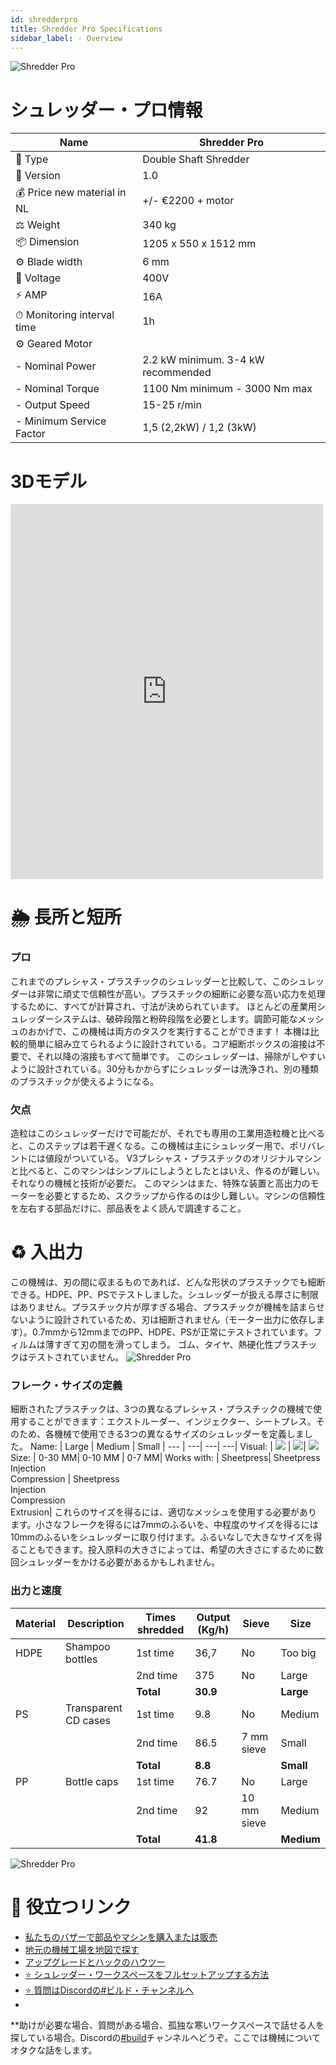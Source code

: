 ```yaml
---
id: shredderpro 
title: Shredder Pro Specifications 
sidebar_label: - Overview 
---
```

![Shredder Pro](assets/build/shredderpro.jpg) 
# シュレッダー・プロ情報 
| Name  |  Shredder Pro     | 
|----------|-------------| 
| 📓 Type   |     Double Shaft Shredder   | 
| 💎 Version   |     1.0   | 
| 💰 Price new material in NL |  +/- €2200 + motor | 
| ⚖️ Weight |   340 kg   | 
| 📦 Dimension   | 1205 x 550 x 1512 mm| 
| ⚙️ Blade width | 6 mm| 
| 🔌 Voltage | 400V| 
| ⚡️ AMP | 16A| 
| ⏱ Monitoring interval time | 1h| 
| ⚙️ Geared Motor   |       | 
|  - Nominal Power |  2.2 kW minimum. 3-4 kW recommended | 
|  - Nominal Torque |   1100 Nm minimum - 3000 Nm max   | 
|  - Output Speed   | 15-25 r/min| 
|  - Minimum Service Factor   | 1,5 (2,2kW) / 1,2 (3kW)| 

# 3Dモデル 
<iframe width="500" height="600" src="https://b2b.partcommunity.com/community/partcloud/embedded.html?route=embedded-viewer&name=Shredder+Pro+v1&model_id=96615&portal=b2b&noAutoload=true&autoRotate=false&hideMenu=true&topColor=%23FFFFFF&bottomColor=%23ffffff&cameraParams=false&varsettransfer=" frameborder="0" id="EmbeddedView-Iframe-96615" allowfullscreen></iframe> 

# 🌦 長所と短所 
### プロ 
これまでのプレシャス・プラスチックのシュレッダーと比較して、このシュレッダーは非常に頑丈で信頼性が高い。プラスチックの細断に必要な高い応力を処理するために、すべてが計算され、寸法が決められています。 
ほとんどの産業用シュレッダーシステムは、破砕段階と粉砕段階を必要とします。調節可能なメッシュのおかげで、この機械は両方のタスクを実行することができます！ 
本機は比較的簡単に組み立てられるように設計されている。コア細断ボックスの溶接は不要で、それ以降の溶接もすべて簡単です。 
このシュレッダーは、掃除がしやすいように設計されている。30分もかからずにシュレッダーは洗浄され、別の種類のプラスチックが使えるようになる。 
### 欠点 
造粒はこのシュレッダーだけで可能だが、それでも専用の工業用造粒機と比べると、このステップは若干遅くなる。この機械は主にシュレッダー用で、ポリバレントには値段がついている。 
V3プレシャス・プラスチックのオリジナルマシンと比べると、このマシンはシンプルにしようとしたとはいえ、作るのが難しい。それなりの機械と技術が必要だ。 
このマシンはまた、特殊な装置と高出力のモーターを必要とするため、スクラップから作るのは少し難しい。マシンの信頼性を左右する部品だけに、部品表をよく読んで調達すること。 
# ♻️ 入出力 
この機械は、刃の間に収まるものであれば、どんな形状のプラスチックでも細断できる。HDPE、PP、PSでテストしました。シュレッダーが扱える厚さに制限はありません。プラスチック片が厚すぎる場合、プラスチックが機械を詰まらせないように設計されているため、刃は細断されません（モーター出力に依存します）。0.7mmから12mmまでのPP、HDPE、PSが正常にテストされています。フィルムは薄すぎて刃の間を滑ってしまう。  ゴム、タイヤ、熱硬化性プラスチックはテストされていません。 
![Shredder Pro](assets/build/shredder_output.jpg) 

### フレーク・サイズの定義 
細断されたプラスチックは、3つの異なるプレシャス・プラスチックの機械で使用することができます：エクストルーダー、インジェクター、シートプレス。そのため、各機械で使用できる3つの異なるサイズのシュレッダーを定義しました。 
Name: | Large | Medium | Small | 
--- | ---| ---| ---| 
Visual: | <img style="margin-left: 0;" src="../assets/build/shredder_output_02.jpg" /> | <img style="margin-left: 0;" src="../assets/build/shredder_output_03.jpg"  />| <img style="margin-left: 0;" src="../assets/build/shredder_output_04.jpg" /> 
Size: | 0-30 MM| 0-10 MM | 0-7 MM| 
Works with: | Sheetpress| Sheetpress <br> Injection <br> Compression | Sheetpress <br> Injection <br> Compression <br> Extrusion| 
これらのサイズを得るには、適切なメッシュを使用する必要があります。小さなフレークを得るには7mmのふるいを、中程度のサイズを得るには10mmのふるいをシュレッダーに取り付けます。ふるいなしで大きなサイズを得ることもできます。投入原料の大きさによっては、希望の大きさにするために数回シュレッダーをかける必要があるかもしれません。 
### 出力と速度 
| Material | Description | Times shredded | Output (Kg/h) | Sieve | Size | 
|---|---|---|---|---|---| 
| HDPE | Shampoo bottles | 1st time  | 36,7 | No  | Too big  | 
|   |   |  2nd time | 375  | No  |  Large | 
|   |   |  **Total** |  **30.9** |   | **Large**  | 
| PS | Transparent CD cases | 1st time  | 9.8 | No  | Medium  | 
|   |   |  2nd time | 86.5  | 7 mm sieve  |  Small | 
|   |   |  **Total** |  **8.8** |   | **Small**  | 
| PP | Bottle caps | 1st time  | 76.7 | No  | Large  | 
|   |   |  2nd time | 92  | 10 mm sieve  |  Medium | 
|   |   |  **Total** |  **41.8** |   | **Medium**  | 
![Shredder Pro](assets/build/shredderpro-output.jpg) 

# 🙌 役立つリンク 
* [私たちのバザーで部品やマシンを購入または販売](https://bazar.preciousplastic.com) 
* [地元の機械工場を地図で探す](https://community.preciousplastic.com/map) 
* [アップグレードとハックのハウツー](https://community.preciousplastic.com/how-to) 
* [⭐️ シュレッダー・ワークスペースをフルセットアップする方法](spaces/shredder.md) 
* [⭐️ 質問はDiscordの#ビルド・チャンネルへ](https://discordapp.com/invite/XQDmQVT) 
* 
**助けが必要な場合、質問がある場合、孤独な寒いワークスペースで話せる人を探している場合。Discordの[#build](https://discordapp.com/invite/XQDmQVT)チャンネルへどうぞ。ここでは機械についてオタクな話をします。 

